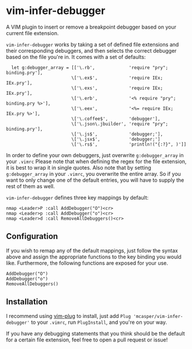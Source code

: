 vim-infer-debugger
==================

A VIM plugin to insert or remove a breakpoint debugger based on your current
file extension.

`vim-infer-debugger` works by taking a set of defined file extensions and their
corresponding debuggers, and then selects the correct debugger based on the
file you're in. It comes with a set of defaults:

```VIM
  let g:debugger_array = [['\.rb',             'require "pry"; binding.pry'],
                         \['\.ex$',            'require IEx; IEx.pry'],
                         \['\.exs',            'require IEx; IEx.pry'],
                         \['\.erb',            '<% require "pry"; binding.pry %>'],
                         \['\.eex',            '<%= require IEx; IEx.pry %>'],
                         \['\.coffee$',        'debugger'],
                         \['\.json\.jbuilder', 'require "pry"; binding.pry'],
                         \['\.js$',            'debugger;'],
                         \['\.jsx$',           'debugger;']
                         \['\.rs$',            'println!("{:?}", )']]
```

In order to define your own debuggers, just overwrite `g:debugger_array` in
your `.vimrc` Please note that when defining the regex for the file extension,
it is best to wrap it in single quotes. Also note that by setting
`g:debugger_array` in your `.vimrc`, you overwrite the entire array. So if you
want to only change one of the default entries, you will have to supply the
rest of them as well.

`vim-infer-debugger` defines three key mappings by default:

```VIM
nmap <Leader>P :call AddDebugger("O")<cr>
nmap <Leader>p :call AddDebugger("o")<cr>
nmap <Leader>d :call RemoveAllDebuggers()<cr>
```

## Configuration

If you wish to remap any of the default mappings, just follow the syntax above
and assign the appropriate functions to the key binding you would like.
Furthermore, the following functions are exposed for your use.

```VIM
AddDebugger("O")
AddDebugger("o")
RemoveAllDebuggers()
```

## Installation

I recommend using [vim-plug](https://github.com/junegunn/vim-plug) to install,
just add `Plug 'mcasper/vim-infer-debugger'` to your `.vimrc`, run
`PlugInstall`, and you're on your way.

If you have any debugging statements that you think should be the default for a
certain file extension, feel free to open a pull request or issue!
